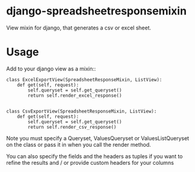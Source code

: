 django-spreadsheetresponsemixin
===============================

View mixin for django, that generates a csv or excel sheet.

Usage
=====

Add to your django view as a mixin::

    class ExcelExportView(SpreadsheetResponseMixin, ListView):
        def get(self, request):
            self.queryset = self.get_queryset()
            return self.render_excel_response()


    class CsvExportView(SpreadsheetResponseMixin, ListView):
        def get(self, request):
            self.queryset = self.get_queryset()
            return self.render_csv_response()

Note you must specify a Queryset, ValuesQueryset or ValuesListQueryset on the 
class or pass it in when you call the render method.

You can also specify the fields and the headers as tuples if you want to refine
the results and / or provide custom headers for your columns
